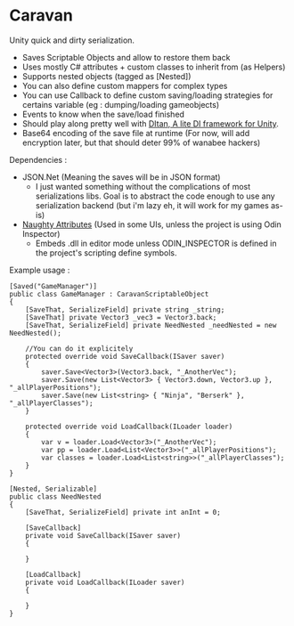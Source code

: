 # Caravan
Unity quick and dirty serialization. 

- Saves Scriptable Objects and allow to restore them back
- Uses mostly C# attributes + custom classes to inherit from (as Helpers)
- Supports nested objects (tagged as [Nested])
- You can also define custom mappers for complex types
- You can use Callback to define custom saving/loading strategies for certains variable (eg : dumping/loading gameobjects) 
- Events to know when the save/load finished
- Should play along pretty well with [DItan, A lite DI framework for Unity](https://github.com/ReyAnthony/DItan).
- Base64 encoding of the save file at runtime (For now, will add encryption later, but that should deter 99% of wanabee hackers) 

Dependencies :
- JSON.Net (Meaning the saves will be in JSON format)
	- I just wanted something without the complications of most serializations libs. Goal is to abstract the code enough to use any serialization backend (but i'm lazy eh, it will work for my games as-is) 
- [Naughty Attributes](https://github.com/dbrizov/NaughtyAttributes) (Used in some UIs, unless the project is using Odin Inspector)
	- Embeds .dll in editor mode unless ODIN_INSPECTOR is defined in the project's scripting define symbols.

Example usage : 
```
[Saved("GameManager")]
public class GameManager : CaravanScriptableObject
{
	[SaveThat, SerializeField] private string _string;
	[SaveThat] private Vector3 _vec3 = Vector3.back;
	[SaveThat, SerializeField] private NeedNested _needNested = new NeedNested();

	//You can do it explicitely
	protected override void SaveCallback(ISaver saver)
	{
		saver.Save<Vector3>(Vector3.back, "_AnotherVec");
		saver.Save(new List<Vector3> { Vector3.down, Vector3.up }, "_allPlayerPositions");
		saver.Save(new List<string> { "Ninja", "Berserk" }, "_allPlayerClasses");
	}

	protected override void LoadCallback(ILoader loader)
	{
		var v = loader.Load<Vector3>("_AnotherVec");
		var pp = loader.Load<List<Vector3>>("_allPlayerPositions");
		var classes = loader.Load<List<string>>("_allPlayerClasses");
	}
}

[Nested, Serializable]
public class NeedNested
{
	[SaveThat, SerializeField] private int anInt = 0;

	[SaveCallback]
	private void SaveCallback(ISaver saver)
	{

	}

	[LoadCallback]
	private void LoadCallback(ILoader saver)
	{

	}
}

```
